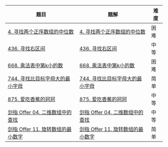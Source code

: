 | 题目                                                         | 题解                                                         | 难度 |
| ------------------------------------------------------------ | ------------------------------------------------------------ | ---- |
| [4. 寻找两个正序数组的中位数](https://leetcode-cn.com/problems/median-of-two-sorted-arrays/) | [4. 寻找两个正序数组的中位数](https://github.com/ZonzeeLi/LeetCode/blob/master/index/1-10/4.%20%E5%AF%BB%E6%89%BE%E4%B8%A4%E4%B8%AA%E6%AD%A3%E5%BA%8F%E6%95%B0%E7%BB%84%E7%9A%84%E4%B8%AD%E4%BD%8D%E6%95%B0.md) | 困难 |
| [436. 寻找右区间](https://leetcode.cn/problems/find-right-interval/) | [436. 寻找右区间](https://github.com/ZonzeeLi/LeetCode/blob/master/index/431-440/436.%20%E5%AF%BB%E6%89%BE%E5%8F%B3%E5%8C%BA%E9%97%B4.md) | 中等 |
| [668. 乘法表中第k小的数](https://leetcode.cn/problems/kth-smallest-number-in-multiplication-table/) | [668. 乘法表中第k小的数](https://github.com/ZonzeeLi/LeetCode/blob/master/index/661-670/668.%20%E4%B9%98%E6%B3%95%E8%A1%A8%E4%B8%AD%E7%AC%ACk%E5%B0%8F%E7%9A%84%E6%95%B0.md) | 困难 |
| [744. 寻找比目标字母大的最小字母](https://leetcode-cn.com/problems/find-smallest-letter-greater-than-target/) | [744. 寻找比目标字母大的最小字母](https://github.com/ZonzeeLi/LeetCode/blob/master/index/741-750/744.%20%E5%AF%BB%E6%89%BE%E6%AF%94%E7%9B%AE%E6%A0%87%E5%AD%97%E6%AF%8D%E5%A4%A7%E7%9A%84%E6%9C%80%E5%B0%8F%E5%AD%97%E6%AF%8D.md) | 简单 |
| [875. 爱吃香蕉的珂珂](https://leetcode.cn/problems/koko-eating-bananas/) | [875. 爱吃香蕉的珂珂](https://github.com/ZonzeeLi/LeetCode/blob/master/index/871-880/875.%20%E7%88%B1%E5%90%83%E9%A6%99%E8%95%89%E7%9A%84%E7%8F%82%E7%8F%82.md)                                                             | 中等 |
| [剑指 Offer 04. 二维数组中的查找](https://leetcode-cn.com/problems/er-wei-shu-zu-zhong-de-cha-zhao-lcof/) | [剑指 Offer 04. 二维数组中的查找](https://github.com/ZonzeeLi/LeetCode/blob/master/index/%E5%89%91%E6%8C%87Offer/%E5%89%91%E6%8C%87%20Offer%2004.%20%E4%BA%8C%E7%BB%B4%E6%95%B0%E7%BB%84%E4%B8%AD%E7%9A%84%E6%9F%A5%E6%89%BE.md) | 中等 |
| [剑指 Offer 11. 旋转数组的最小数字](https://leetcode-cn.com/problems/xuan-zhuan-shu-zu-de-zui-xiao-shu-zi-lcof/) | [剑指 Offer 11. 旋转数组的最小数字](https://github.com/ZonzeeLi/LeetCode/blob/master/index/%E5%89%91%E6%8C%87Offer/%E5%89%91%E6%8C%87%20Offer%2011.%20%E6%97%8B%E8%BD%AC%E6%95%B0%E7%BB%84%E7%9A%84%E6%9C%80%E5%B0%8F%E6%95%B0%E5%AD%97.md) | 简单 |

